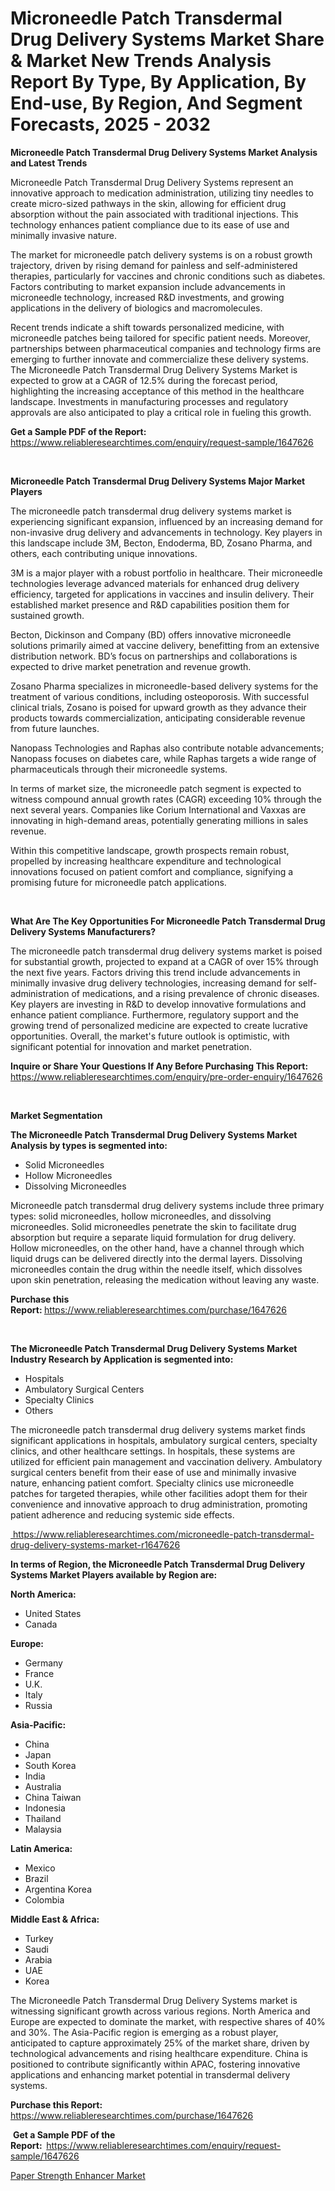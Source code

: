 <p><h1>Microneedle Patch Transdermal Drug Delivery Systems Market Share & Market New Trends Analysis Report By Type, By Application, By End-use, By Region, And Segment Forecasts, 2025 - 2032</h1></p><p><strong>Microneedle Patch Transdermal Drug Delivery Systems Market Analysis and Latest Trends</strong></p>
<p><p>Microneedle Patch Transdermal Drug Delivery Systems represent an innovative approach to medication administration, utilizing tiny needles to create micro-sized pathways in the skin, allowing for efficient drug absorption without the pain associated with traditional injections. This technology enhances patient compliance due to its ease of use and minimally invasive nature.</p><p>The market for microneedle patch delivery systems is on a robust growth trajectory, driven by rising demand for painless and self-administered therapies, particularly for vaccines and chronic conditions such as diabetes. Factors contributing to market expansion include advancements in microneedle technology, increased R&D investments, and growing applications in the delivery of biologics and macromolecules.</p><p>Recent trends indicate a shift towards personalized medicine, with microneedle patches being tailored for specific patient needs. Moreover, partnerships between pharmaceutical companies and technology firms are emerging to further innovate and commercialize these delivery systems. The Microneedle Patch Transdermal Drug Delivery Systems Market is expected to grow at a CAGR of 12.5% during the forecast period, highlighting the increasing acceptance of this method in the healthcare landscape. Investments in manufacturing processes and regulatory approvals are also anticipated to play a critical role in fueling this growth.</p></p>
<p><strong>Get a Sample PDF of the Report:&nbsp;</strong> <a href="https://www.reliableresearchtimes.com/enquiry/request-sample/1647626?utm_campaign=3005&utm_medium=2&utm_source=Github&utm_content=ia&utm_term=29032025&utm_id=microneedle-patch-transdermal-drug-delivery-systems">https://www.reliableresearchtimes.com/enquiry/request-sample/1647626</a></p>
<p>&nbsp;</p>
<p><strong>Microneedle Patch Transdermal Drug Delivery Systems Major Market Players</strong></p>
<p><p>The microneedle patch transdermal drug delivery systems market is experiencing significant expansion, influenced by an increasing demand for non-invasive drug delivery and advancements in technology. Key players in this landscape include 3M, Becton, Endoderma, BD, Zosano Pharma, and others, each contributing unique innovations.</p><p>3M is a major player with a robust portfolio in healthcare. Their microneedle technologies leverage advanced materials for enhanced drug delivery efficiency, targeted for applications in vaccines and insulin delivery. Their established market presence and R&D capabilities position them for sustained growth.</p><p>Becton, Dickinson and Company (BD) offers innovative microneedle solutions primarily aimed at vaccine delivery, benefitting from an extensive distribution network. BD’s focus on partnerships and collaborations is expected to drive market penetration and revenue growth.</p><p>Zosano Pharma specializes in microneedle-based delivery systems for the treatment of various conditions, including osteoporosis. With successful clinical trials, Zosano is poised for upward growth as they advance their products towards commercialization, anticipating considerable revenue from future launches.</p><p>Nanopass Technologies and Raphas also contribute notable advancements; Nanopass focuses on diabetes care, while Raphas targets a wide range of pharmaceuticals through their microneedle systems. </p><p>In terms of market size, the microneedle patch segment is expected to witness compound annual growth rates (CAGR) exceeding 10% through the next several years. Companies like Corium International and Vaxxas are innovating in high-demand areas, potentially generating millions in sales revenue.</p><p>Within this competitive landscape, growth prospects remain robust, propelled by increasing healthcare expenditure and technological innovations focused on patient comfort and compliance, signifying a promising future for microneedle patch applications.</p></p>
<p>&nbsp;</p>
<p><strong>What Are The Key Opportunities For Microneedle Patch Transdermal Drug Delivery Systems Manufacturers?</strong></p>
<p><p>The microneedle patch transdermal drug delivery systems market is poised for substantial growth, projected to expand at a CAGR of over 15% through the next five years. Factors driving this trend include advancements in minimally invasive drug delivery technologies, increasing demand for self-administration of medications, and a rising prevalence of chronic diseases. Key players are investing in R&D to develop innovative formulations and enhance patient compliance. Furthermore, regulatory support and the growing trend of personalized medicine are expected to create lucrative opportunities. Overall, the market's future outlook is optimistic, with significant potential for innovation and market penetration.</p></p>
<p><strong>Inquire or Share Your Questions If Any Before Purchasing This Report:</strong> <a href="https://www.reliableresearchtimes.com/enquiry/pre-order-enquiry/1647626?utm_campaign=3005&utm_medium=2&utm_source=Github&utm_content=ia&utm_term=29032025&utm_id=microneedle-patch-transdermal-drug-delivery-systems">https://www.reliableresearchtimes.com/enquiry/pre-order-enquiry/1647626</a></p>
<p>&nbsp;</p>
<p><strong>Market Segmentation</strong></p>
<p><strong>The Microneedle Patch Transdermal Drug Delivery Systems Market Analysis by types is segmented into:</strong></p>
<p><ul><li>Solid Microneedles</li><li>Hollow Microneedles</li><li>Dissolving Microneedles</li></ul></p>
<p><p>Microneedle patch transdermal drug delivery systems include three primary types: solid microneedles, hollow microneedles, and dissolving microneedles. Solid microneedles penetrate the skin to facilitate drug absorption but require a separate liquid formulation for drug delivery. Hollow microneedles, on the other hand, have a channel through which liquid drugs can be delivered directly into the dermal layers. Dissolving microneedles contain the drug within the needle itself, which dissolves upon skin penetration, releasing the medication without leaving any waste.</p></p>
<p><strong>Purchase this Report:&nbsp;</strong><a href="https://www.reliableresearchtimes.com/purchase/1647626?utm_campaign=3005&utm_medium=2&utm_source=Github&utm_content=ia&utm_term=29032025&utm_id=microneedle-patch-transdermal-drug-delivery-systems">https://www.reliableresearchtimes.com/purchase/1647626</a></p>
<p>&nbsp;</p>
<p><strong>The Microneedle Patch Transdermal Drug Delivery Systems Market Industry Research by Application is segmented into:</strong></p>
<p><ul><li>Hospitals</li><li>Ambulatory Surgical Centers</li><li>Specialty Clinics</li><li>Others</li></ul></p>
<p><p>The microneedle patch transdermal drug delivery systems market finds significant applications in hospitals, ambulatory surgical centers, specialty clinics, and other healthcare settings. In hospitals, these systems are utilized for efficient pain management and vaccination delivery. Ambulatory surgical centers benefit from their ease of use and minimally invasive nature, enhancing patient comfort. Specialty clinics use microneedle patches for targeted therapies, while other facilities adopt them for their convenience and innovative approach to drug administration, promoting patient adherence and reducing systemic side effects.</p></p>
<p><a href="https://www.reliableresearchtimes.com/microneedle-patch-transdermal-drug-delivery-systems-market-r1647626?utm_campaign=3005&utm_medium=2&utm_source=Github&utm_content=ia&utm_term=29032025&utm_id=microneedle-patch-transdermal-drug-delivery-systems">&nbsp;https://www.reliableresearchtimes.com/microneedle-patch-transdermal-drug-delivery-systems-market-r1647626</a></p>
<p><strong>In terms of Region, the Microneedle Patch Transdermal Drug Delivery Systems Market Players available by Region are:</strong></p>
<p>
    <p> <strong> North America: </strong>
        <ul>
            <li>United States</li>
            <li>Canada</li>
        </ul>
        </p> 
    <p> <strong> Europe: </strong>
        <ul>
            <li>Germany</li>
            <li>France</li>
            <li>U.K.</li>
            <li>Italy</li>
            <li>Russia</li>
        </ul>
        </p> 
    <p> <strong> Asia-Pacific: </strong>
        <ul>
            <li>China</li>
            <li>Japan</li>
            <li>South Korea</li>
            <li>India</li>
            <li>Australia</li>
            <li>China Taiwan</li>
            <li>Indonesia</li>
            <li>Thailand</li>
            <li>Malaysia</li>
        </ul>
        </p> 
    <p> <strong> Latin America: </strong>
        <ul>
            <li>Mexico</li>
            <li>Brazil</li>
            <li>Argentina Korea</li>
            <li>Colombia</li>
        </ul>
        </p> 
    <p> <strong> Middle East & Africa: </strong>
        <ul>
            <li>Turkey</li>
            <li>Saudi</li>
            <li>Arabia</li>
            <li>UAE</li>
            <li>Korea</li>
        </ul>
    </p>
    </p>
<p><p>The Microneedle Patch Transdermal Drug Delivery Systems market is witnessing significant growth across various regions. North America and Europe are expected to dominate the market, with respective shares of 40% and 30%. The Asia-Pacific region is emerging as a robust player, anticipated to capture approximately 25% of the market share, driven by technological advancements and rising healthcare expenditure. China is positioned to contribute significantly within APAC, fostering innovative applications and enhancing market potential in transdermal delivery systems.</p></p>
<p><strong>Purchase this Report: </strong><a href="https://www.reliableresearchtimes.com/purchase/1647626?utm_campaign=3005&utm_medium=2&utm_source=Github&utm_content=ia&utm_term=29032025&utm_id=microneedle-patch-transdermal-drug-delivery-systems">https://www.reliableresearchtimes.com/purchase/1647626</a></p>
<p>&nbsp;<strong>Get a Sample PDF of the Report:&nbsp;&nbsp;</strong><a href="https://www.reliableresearchtimes.com/enquiry/request-sample/1647626?utm_campaign=3005&utm_medium=2&utm_source=Github&utm_content=ia&utm_term=29032025&utm_id=microneedle-patch-transdermal-drug-delivery-systems">https://www.reliableresearchtimes.com/enquiry/request-sample/1647626</a></p>
<p><strong></strong></p>
<p><p><a href="https://github.com/deyniphytic/Market-Research-Report-List-1/blob/main/paper-strength-enhancer-market.md?utm_campaign=3005&utm_medium=2&utm_source=Github&utm_content=ia&utm_term=29032025&utm_id=microneedle-patch-transdermal-drug-delivery-systems">Paper Strength Enhancer Market</a></p></p>